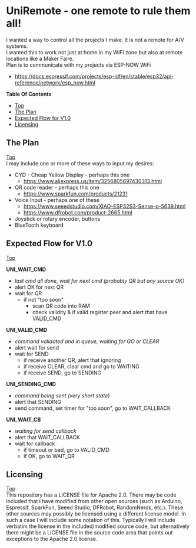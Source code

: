 # UniRemote - one remote to rule them all!
I wanted a way to control all the projects I make. It is not a remote for A/V systems.<br>
I wanted this to work not just at home in my WiFi zone but also at remote locations like a Maker Faire.<br>
Plan is to communicate with my projects via ESP-NOW WiFi
- https://docs.espressif.com/projects/esp-idf/en/stable/esp32/api-reference/network/esp_now.html

**Table Of Contents**
* [Top](#uniremote-\--one-remote-to-rule-them-all "Top")
* [The Plan](#the-plan "The Plan")
* [Expected Flow for V1.0](#expected-flow-for-v10 "Expected Flow for V1.0")
* [Licensing](#licensing "Licensing")

## The Plan
[Top](#uniremote-\--one-remote-to-rule-them-all "Top")<br>
I may include one or more of these ways to input my desires:
- CYD - Cheap Yellow Display - perhaps this one
  - https://www.aliexpress.us/item/3256805697430313.html
- QR code reader - perhaps this one
  - https://www.sparkfun.com/products/21231
- Voice Input - perhaps one of these
  - https://www.seeedstudio.com/XIAO-ESP32S3-Sense-p-5639.html
  - https://www.dfrobot.com/product-2665.html
- Joystick or rotary encoder, buttons
- BlueTooth keyboard

## Expected Flow for V1.0
[Top](#uniremote-\--one-remote-to-rule-them-all "Top")<br>

**UNI_WAIT_CMD**
- *last cmd all done, wait for next cmd (probably QR but any source OK)*
- alert OK for next QR
- wait for QR
  - if not "too soon"
    - scan QR code into RAM
    - check validity & if valid register peer and alert that have VALID_CMD

**UNI_VALID_CMD**
- *command validated and in queue, waiting for GO or CLEAR*
- alert wait for send
- wait for SEND
  - if receive another QR, alert that ignoring
  - if receive CLEAR, clear cmd and go to WAITING
  - if receive SEND, go to SENDING

**UNI_SENDING_CMD**
- *command being sent (very short state)*
- alert that SENDING
- send command, set timer for "too soon", go to WAIT_CALLBACK

**UNI_WAIT_CB**
- *waiting for send callback*
- alert that WAIT_CALLBACK
- wait for callback
  - if timeout or bad, go to VALID_CMD
  - if OK, go to WAIT_QR

## Licensing
[Top](#uniremote-\--one-remote-to-rule-them-all "Top")<br>
This repository has a LICENSE file for Apache 2.0. There may be code included that I have modified from other open sources (such as Arduino, Espressif, SparkFun, Seeed Studio, DFRobot, RandomNerds, etc.). These other sources may possibly be licensed using a different license model. In such a case I will include some notation of this. Typically I will include verbatim the license in the included/modified source code, but alternatively there might be a LICENSE file in the source code area that points out exceptions to the Apache 2.0 license.


